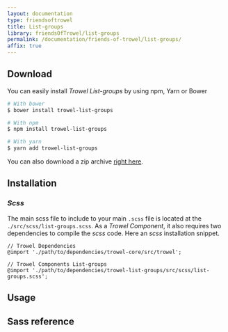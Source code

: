 ```yaml
---
layout: documentation
type: friendsoftrowel
title: List-groups
library: friendsOfTrowel/list-groups
permalink: /documentation/friends-of-trowel/list-groups/
affix: true
---
```


## Download

You can easily install *Trowel List-groups* by using npm, Yarn or Bower

```bash
# With bower
$ bower install trowel-list-groups

# With npm
$ npm install trowel-list-groups

# With yarn
$ yarn add trowel-list-groups
```

You can also download a zip archive [right here](https://github.com/FriendsOfTrowel/List-groups/archive/master.zip).

## Installation

### *Scss*
The main scss file to include to your main `.scss` file is located at the `./src/scss/list-groups.scss`. As a *Trowel Component*, it also requires two dependencies to compile the *scss* code. Here an *scss* installation snippet.

```
// Trowel Dependencies
@import './path/to/dependencies/trowel-core/src/trowel';

// Trowel Components List-groups
@import './path/to/dependencies/trowel-list-groups/src/scss/list-groups.scss';
```

## Usage

## Sass reference